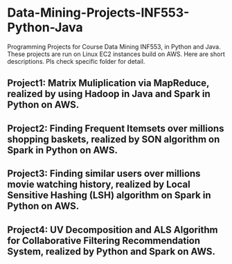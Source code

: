 # Data-Mining-Projects-INF553-Python-Java
Programming Projects for Course Data Mining INF553, in Python and Java.
These projects are run on Linux EC2 instances build on AWS. Here are short descriptions. Pls check specific folder for detail.
## Project1: Matrix Muliplication via MapReduce, realized by using Hadoop in Java and Spark in Python on AWS.
## Project2: Finding Frequent Itemsets over millions shopping baskets, realized by SON algorithm on Spark in Python on AWS.
## Project3: Finding similar users over millions movie watching history, realized by Local Sensitive Hashing (LSH) algorithm on Spark in Python on AWS.
## Project4: UV Decomposition and ALS Algorithm for Collaborative Filtering Recommendation System, realized by Python and Spark on AWS.
